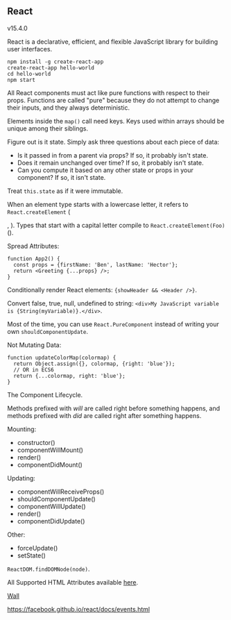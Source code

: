 React
-

v15.4.0

React is a declarative, efficient, and flexible JavaScript library for building user interfaces.

````
npm install -g create-react-app
create-react-app hello-world
cd hello-world
npm start
````

All React components must act like pure functions with respect to their props.
Functions are called "pure" because they do not attempt to change their inputs, and they always deterministic.

Elements inside the `map()` call need keys.
Keys used within arrays should be unique among their siblings.

Figure out is it state.
Simply ask three questions about each piece of data:
* Is it passed in from a parent via props? If so, it probably isn't state.
* Does it remain unchanged over time? If so, it probably isn't state.
* Can you compute it based on any other state or props in your component? If so, it isn't state.

Treat `this.state` as if it were immutable.

When an element type starts with a lowercase letter, it refers to `React.createElement` (<div>, <span>).
Types that start with a capital letter compile to `React.createElement(Foo)` (<Foo />).

Spread Attributes:
````
function App2() {
  const props = {firstName: 'Ben', lastName: 'Hector'};
  return <Greeting {...props} />;
}
````

Conditionally render React elements: `{showHeader && <Header />}`.

Convert false, true, null, undefined to string: `<div>My JavaScript variable is {String(myVariable)}.</div>`.

Most of the time, you can use `React.PureComponent` instead of writing your own `shouldComponentUpdate`.

Not Mutating Data:
````
function updateColorMap(colormap) {
  return Object.assign({}, colormap, {right: 'blue'});
  // OR in ECS6
  return {...colormap, right: 'blue'};
}
````

The Component Lifecycle.

Methods prefixed with *will* are called right before something happens,
and methods prefixed with *did* are called right after something happens.

Mounting:

* constructor()
* componentWillMount()
* render()
* componentDidMount()

Updating:

* componentWillReceiveProps()
* shouldComponentUpdate()
* componentWillUpdate()
* render()
* componentDidUpdate()

Other:

* forceUpdate()
* setState()

`ReactDOM.findDOMNode(node)`.

All Supported HTML Attributes available
[here](https://facebook.github.io/react/docs/dom-elements.html#all-supported-html-attributes).

[Wall](https://github.com/cn007b/wall/blob/master/wall/src/web/js/implementation/react/babel/app.babel)

https://facebook.github.io/react/docs/events.html